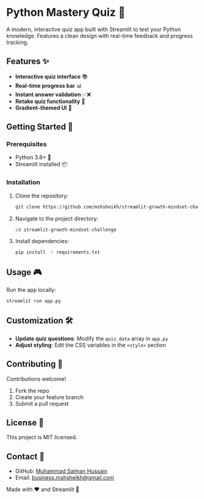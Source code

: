 # Python Mastery Quiz 🐍

A modern, interactive quiz app built with Streamlit to test your Python knowledge.
Features a clean design with real-time feedback and progress tracking.

## Features ✨
- **Interactive quiz interface** 📚  
- **Real-time progress bar** 📊  
- **Instant answer validation** ✅❌  
- **Retake quiz functionality** 🔄  
- **Gradient-themed UI** 🎨  

## Getting Started 🚀

### Prerequisites
- Python 3.8+ 🐍
- Streamlit installed 📦

### Installation
1. Clone the repository:
   ```bash
   git clone https://github.com/mshsheikh/streamlit-growth-mindset-challenge.git
   ```
2. Navigate to the project directory:
   ```bash
   cd streamlit-growth-mindset-challenge
   ```
3. Install dependencies:
   ```bash
   pip install -r requirements.txt
   ```

## Usage 🎮
Run the app locally:
```bash
streamlit run app.py
```

## Customization 🛠️
- **Update quiz questions**: Modify the `quiz_data` array in `app.py`
- **Adjust styling**: Edit the CSS variables in the `<style>` section

## Contributing 🤝
Contributions welcome!  
1. Fork the repo  
2. Create your feature branch  
3. Submit a pull request  

## License 📄
This project is MIT licensed.  

## Contact 📧
- GitHub: [Muhammad Salman Hussain](https://github.com/mshsheikh)  
- Email: business.mshsheikh@gmail.com  

Made with ❤️ and Streamlit 🚀
